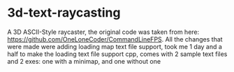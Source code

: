 # 3d-text-raycasting

A 3D ASCII-Style raycaster, the original code was taken from here: https://github.com/OneLoneCoder/CommandLineFPS.
All the changes that were made were adding loading map text file support, took me 1 day and a half to make the loading text file support
cpp, comes with 2 sample text files and 2 exes: one with a minimap, and one without one

